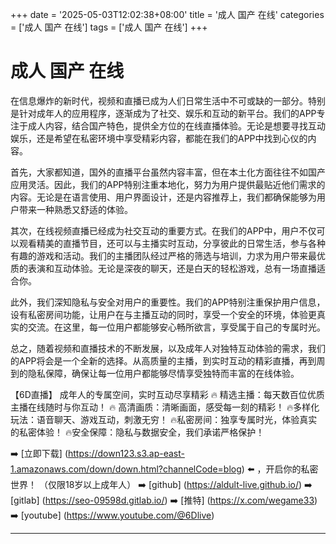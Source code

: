 +++
date = '2025-05-03T12:02:38+08:00'
title = '成人 国产 在线'
categories = ['成人 国产 在线']
tags = ['成人 国产 在线']
+++

# 成人 国产 在线

在信息爆炸的新时代，视频和直播已成为人们日常生活中不可或缺的一部分。特别是针对成年人的应用程序，逐渐成为了社交、娱乐和互动的新平台。我们的APP专注于成人内容，结合国产特色，提供全方位的在线直播体验。无论是想要寻找互动娱乐，还是希望在私密环境中享受精彩内容，都能在我们的APP中找到心仪的内容。

首先，大家都知道，国外的直播平台虽然内容丰富，但在本土化方面往往不如国产应用灵活。因此，我们的APP特别注重本地化，努力为用户提供最贴近他们需求的内容。无论是在语言使用、用户界面设计，还是内容推荐上，我们都确保能够为用户带来一种熟悉又舒适的体验。

其次，在线视频直播已经成为社交互动的重要方式。在我们的APP中，用户不仅可以观看精美的直播节目，还可以与主播实时互动，分享彼此的日常生活，参与各种有趣的游戏和活动。我们的主播团队经过严格的筛选与培训，力求为用户带来最优质的表演和互动体验。无论是深夜的聊天，还是白天的轻松游戏，总有一场直播适合你。

此外，我们深知隐私与安全对用户的重要性。我们的APP特别注重保护用户信息，设有私密房间功能，让用户在与主播互动的同时，享受一个安全的环境，体验更真实的交流。在这里，每一位用户都能够安心畅所欲言，享受属于自己的专属时光。

总之，随着视频和直播技术的不断发展，以及成年人对独特互动体验的需求，我们的APP将会是一个全新的选择。从高质量的主播，到实时互动的精彩直播，再到周到的隐私保障，确保让每一位用户都能够尽情享受独特而丰富的在线体验。

【6D直播】
成年人的专属空间，实时互动尽享精彩
🔥 精选主播：每天数百位优质主播在线随时与你互动！
🔥 高清画质：清晰画面，感受每一刻的精彩！
🔥多样化玩法：语音聊天、游戏互动，刺激无穷！
🔥私密房间：独享专属时光，体验真实的私密体验！
🔥安全保障：隐私与数据安全，我们承诺严格保护！

➡️ [立即下载] (https://down123.s3.ap-east-1.amazonaws.com/down/down.html?channelCode=blog) ⬅️ ，开启你的私密世界！
（仅限18岁以上成年人）
➡️ [github] (https://aldult-live.github.io/)
➡️ [gitlab] (https://seo-09598d.gitlab.io/)
➡️ [推特] (https://x.com/wegame33)
➡️ [youtube] (https://www.youtube.com/@6Dlive)

---
